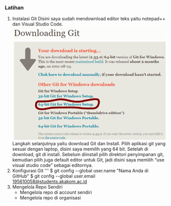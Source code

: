 ### Latihan
1. Instalasi Git
   Disini saya sudah mendownload editor teks yaitu notepad++ dan Visual Studio Code.
   ![gambar01](minggu-01/gambar01.png)
   Langkah selanjutnya yaitu download Git dan Install. Pilih aplikasi git yang sesuai dengan laptop, disini saya memilih yang 64 bit. Setelah di download, git di install. Sebelum diinstall pilih direktori penyimpanan git, kemudian pilih juga default editor untuk Git, jadi disini saya memilih “use visual studio code” sebagai editornya.
2. Konfigurasi Git
   '''
   $ git config --global user.name "Nama Anda di GitHub"
   $ git config --global user.email 195610058@students.akakom.ac.id
3. Mengelola Repo Sendiri
   - Mengelola repo di account sendiri
   - Mengelola repo di organisasi
